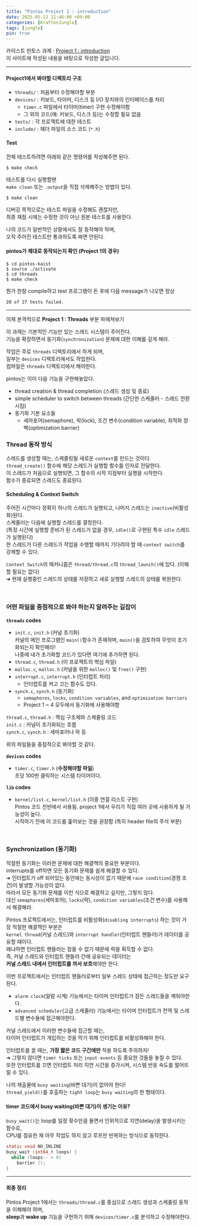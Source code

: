 ```yaml
---
title: "Pintos Project 1 : introduction"
date: 2025-05-12 11:46:00 +09:00
categories: [KraftonJungle]
tags: [jungle]
pin: true
---
```


카이스트 핀토스 과제 : [Project 1 : introduction](https://casys-kaist.github.io/pintos-kaist/project1/introduction.html)  
이 사이트에 작성된 내용을 바탕으로 작성한 글입니다.

---

#### Project1에서 봐야할 디렉토리 구조

- `threads/` : 처음부터 수정해야할 부분
- `devices/` : 키보드, 타이머, 디스크 등 I/O 장치와의 인터페이스를 처리
  - `timer.c` 파일에서 타이머(timer) 구현 수정해야함
  - 그 외의 코드(예: 키보드, 디스크 등)는 수정할 필요 없음
- `tests/` : 각 프로젝트에 대한 테스트
- `include/` : 헤더 파일의 소스 코드 (`*.h`)

#### Test

전체 테스트하려면 아래와 같은 명령어를 작성해주면 된다.

```
$ make check
```

테스트를 다시 실행할땐  
`make clean` 또는 `.output`을 직접 삭제해주는 방법이 있다.

```
$ make clean
```

디버깅 목적으로는 테스트 파일을 수정해도 괜찮지만,  
최종 채점 시에는 수정한 것이 아닌 원본 테스트를 사용한다.

나의 코드가 일반적인 상황에서도 잘 동작해야 하며,  
오직 주어진 테스트만 통과하도록 짜면 안된다.

#### pintos가 제대로 동작되는지 확인 (Project 1의 경우)

```
$ cd pintos-kaist
$ source ./activate
$ cd threads
$ make check
```

뭔가 한참 compile하고 test 프로그램이 돈 후에 다음 message가 나오면 정상

```
20 of 27 tests failed.
```

---

이제 본격적으로 **Project 1 : Threads** 부분 파헤쳐보기

이 과제는 기본적인 기능만 있는 스레드 시스템이 주어진다.  
기능을 확장하면서 동기화(`synchronization`) 문제에 대한 이해를 깊게 해라.

작업은 주로 `threads` 디렉토리에서 하게 되며,  
일부는 `devices` 디렉토리에서도 작업한다.  
컴파일은 `threads` 디렉토리에서 해야한다.

pintos는 이미 다음 기능을 구현해놓았다.

- thread creation & thread completion (스레드 생성 및 종료)
- simple scheduler to switch between threads (간단한 스케줄러 - 스레드 전환시킴)
- 동기화 기본 요소들
  - 세마포어(semaphore), 락(lock), 조건 변수(condition variable), 최적화 장벽(optimization barrier)

### Thread 동작 방식

스레드를 생성할 때는, 스케줄링될 새로운 `context`를 만드는 것이다.  
`thread_create()` 함수에 해당 스레드가 실행할 함수를 인자로 전달한다.  
이 스레드가 처음으로 실행되면, 그 함수의 시작 지점부터 실행을 시작한다.  
함수가 종료되면 스레드도 종료된다.

#### Scheduling & Context Switch

주어진 시간마다 정확히 하나의 스레드가 실행되고, 나머지 스레드는 `inactive`(비활성화)된다.  
스케줄러는 다음에 실행할 스레드를 결정한다.  
(특정 시간에 실행할 준비가 된 스레드가 없을 경우, `idle()`로 구현된 특수 `idle` 스레드가 실행된다)  
한 스레드가 다른 스레드가 작업을 수행할 때까지 기다려야 할 때 `context switch`를 강제할 수 있다.

`Context Switch`의 매커니즘은 `thread/thread.c`의 `thread_launch()`에 있다. (이해할 필요는 없다)  
➔ 현재 실행중인 스레드의 상태를 저장하고 새로 실행할 스레드의 상태를 복원한다.

<br>

### 어떤 파일을 중점적으로 봐야 하는지 알려주는 길잡이

**`threads` codes**

- `init.c`, `init.h` (커널 초기화)  
  커널의 메인 프로그램인 `main()`함수가 존재하며, `main()`을 검토하여 무엇이 초기화되는지 확인해라!  
  나중에 내가 초기화할 코드가 있다면 여기에 추가하면 된다.
- `thread.c`, `thread.h` (이 프로젝트의 핵심 파일)
- `malloc.c`, `malloc.h` (커널을 위한 `malloc()` 및 `free()` 구현)
- `interrupt.c`, `interrupt.h` (인터럽트 처리)
  - 인터럽트를 켜고 끄는 함수도 있다.
- `synch.c`, `synch.h` (동기화)
  - `semaphores`, `locks`, `condition variables`, and `optimization barriers`
  - Project 1 ~ 4 모두에서 동기화에 사용해야함

`thread.c`, `thread.h` : 핵심 구조체와 스케줄링 코드  
`init.c` : 커널이 초기화되는 흐름  
`synch.c`, `synch.h` : 세마포어나 락 등

위의 파일들을 중점적으로 봐야할 것 같다.

**`devices` codes**

- `timer.c`, `timer.h` (**수정해야할 파일**)  
  초당 100번 클릭하는 시스템 타이머이다.

**`lib` codes**

- `kernel/list.c`, `kernel/list.h` (이중 연결 리스트 구현)  
  Pintos 코드 전반에서 사용됨. project 1에서 우리가 직접 여러 곳에 사용하게 될 가능성이 높다.  
  시작하기 전에 이 코드를 훑어보는 것을 권장함 (특히 header file의 주석 부분)

<br>

### Synchronization (동기화)

적절한 동기화는 이러한 문제에 대한 해결책의 중요한 부분이다.  
interrupts를 off하면 모든 동기화 문제를 쉽게 해결할 수 있다.  
➔ 인터럽트가 off 되어있는 동안에는 동시성이 없기 때문에 `race condition`(경쟁 조건)이 발생할 가능성이 없다.  
따라서 모든 동기화 문제를 이런 식으로 해결하고 싶지만, 그렇지 않다.  
대신 `semaphores`(세마포어), `locks`(락), `condition variables`(조건 변수)를 사용해서 해결해라.

Pintos 프로젝트에서는, 인터럽트를 비활성화(`disabling interrupts`) 하는 것이 가장 적절한 해결책인 부분은  
`kernel thread`(커널 스레드)와 `interrupt handler`(인터럽트 핸들러)가 데이터를 공유할 때이다.  
왜냐하면 인터럽트 핸들러는 잠들 수 없기 때문에 락을 획득할 수 없다.  
즉, 커널 스레드와 인터럽트 핸들러 간에 공유되는 데이터는  
**커널 스레드 내에서 인터럽트를 꺼서 보호**해야만 한다.

이번 프로젝트에서는 인터럽트 핸들러로부터 일부 스레드 상태에 접근하는 정도만 요구된다.

- `alarm clock`(알람 시계) 기능에서는 타이머 인터럽트가 잠든 스레드들을 깨워야한다.
- `advanced scheduler`(고급 스케줄러) 기능에서는 타이머 인터럽트가 전역 및 스레드별 변수들에 접근해야한다.

커널 스레드에서 이러한 변수들에 접근할 때는,  
타이머 인터럽트가 개입하는 것을 막기 위해 인터럽트를 비활성화해야 한다.

인터럽트를 끌 때는, **가장 짧은 코드 구간에만** 적용 하도록 주의하자!  
➔ 그렇지 않다면 `timer ticks` 또는 `input events` 등 중요한 것들을 놓칠 수 있다.  
또한 인터럽트를 끄면 인터럽트 처리 지연 시간을 증가시켜, 시스템 반응 속도를 떨어뜨릴 수 있다.

나의 제출물에 `busy waiting`(바쁜 대기)이 없어야 한다!  
`thread_yield()`를 호출하는 `tight loop`는 `busy waiting`의 한 형태이다.

#### timer 코드에서 busy waiting(바쁜 대기)이 생기는 이유?

`busy_wait()`는 loop를 일정 횟수만큼 돌면서 인위적으로 지연(delay)을 발생시키는 함수로,  
CPU를 점유한 채 아무 작업도 하지 않고 루프만 반복하는 방식으로 동작한다.

```c
static void NO_INLINE
busy_wait (int64_t loops) {
  while (loops-- > 0)
    barrier ();
}
```

---

#### 최종 정리

Pintos Project 1에서는 `threads/thread.c`를 중심으로 스레드 생성과 스케줄링 동작을 이해해야 하며,  
**sleep**과 **wake up** 기능을 구현하기 위해 `devices/timer.c`를 분석하고 수정해야한다.
